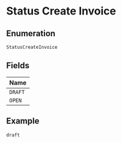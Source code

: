 
# Status Create Invoice

## Enumeration

`StatusCreateInvoice`

## Fields

| Name |
|  --- |
| `DRAFT` |
| `OPEN` |

## Example

```
draft
```

